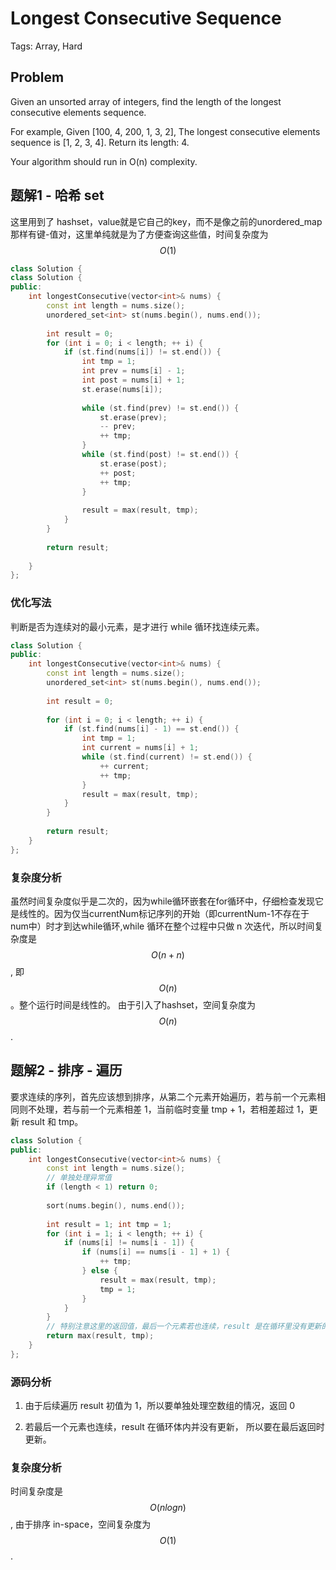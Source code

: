 # Longest Consecutive Sequence

Tags: Array, Hard

## Problem

Given an unsorted array of integers, find the length of the longest consecutive elements sequence.

For example,
Given [100, 4, 200, 1, 3, 2],
The longest consecutive elements sequence is [1, 2, 3, 4]. Return its length: 4.

Your algorithm should run in O(n) complexity.

## 题解1 - 哈希 set

这里用到了 hashset，value就是它自己的key，而不是像之前的unordered_map那样有键-值对，这里单纯就是为了方便查询这些值，时间复杂度为$$O(1)$$

```cpp
class Solution {
class Solution {
public:
    int longestConsecutive(vector<int>& nums) {
        const int length = nums.size();
        unordered_set<int> st(nums.begin(), nums.end());
        
        int result = 0;
        for (int i = 0; i < length; ++ i) {
            if (st.find(nums[i]) != st.end()) {
                int tmp = 1;
                int prev = nums[i] - 1;
                int post = nums[i] + 1;
                st.erase(nums[i]);
                
                while (st.find(prev) != st.end()) {
                    st.erase(prev);
                    -- prev;
                    ++ tmp;
                }
                while (st.find(post) != st.end()) {
                    st.erase(post);
                    ++ post;
                    ++ tmp;
                }
                
                result = max(result, tmp);
            }
        }
        
        return result;
        
    }
};
```

### 优化写法

判断是否为连续对的最小元素，是才进行 while 循环找连续元素。

```cpp
class Solution {
public:
    int longestConsecutive(vector<int>& nums) {
        const int length = nums.size();
        unordered_set<int> st(nums.begin(), nums.end());
        
        int result = 0;
        
        for (int i = 0; i < length; ++ i) {
            if (st.find(nums[i] - 1) == st.end()) {
                int tmp = 1;
                int current = nums[i] + 1;
                while (st.find(current) != st.end()) {
                    ++ current;
                    ++ tmp;
                }
                result = max(result, tmp);
            }
        }
        
        return result;
    }
};
```
### 复杂度分析

虽然时间复杂度似乎是二次的，因为while循环嵌套在for循环中，仔细检查发现它是线性的。因为仅当currentNum标记序列的开始（即currentNum-1不存在于num中）时才到达while循环,while 循环在整个过程中只做 n 次迭代，所以时间复杂度是 $$O(n + n)$$, 即 $$O(n)$$。整个运行时间是线性的。
由于引入了hashset，空间复杂度为 $$O(n)$$.


## 题解2 - 排序 - 遍历

要求连续的序列，首先应该想到排序，从第二个元素开始遍历，若与前一个元素相同则不处理，若与前一个元素相差 1，当前临时变量 tmp + 1，若相差超过 1，更新 result 和 tmp。

```cpp
class Solution {
public:
    int longestConsecutive(vector<int>& nums) {
        const int length = nums.size();
        // 单独处理异常值
        if (length < 1) return 0;
        
        sort(nums.begin(), nums.end());
        
        int result = 1; int tmp = 1;
        for (int i = 1; i < length; ++ i) {
            if (nums[i] != nums[i - 1]) {
                if (nums[i] == nums[i - 1] + 1) {
                    ++ tmp;
                } else {
                    result = max(result, tmp);
                    tmp = 1;
                }
            }
        }
        // 特别注意这里的返回值，最后一个元素若也连续，result 是在循环里没有更新的！！！
        return max(result, tmp);
    }
};
```

### 源码分析

1. 由于后续遍历 result 初值为 1，所以要单独处理空数组的情况，返回 0

2. 若最后一个元素也连续，result 在循环体内并没有更新， 所以要在最后返回时更新。

### 复杂度分析

时间复杂度是 $$O(nlogn)$$, 由于排序 in-space，空间复杂度为 $$O(1)$$.